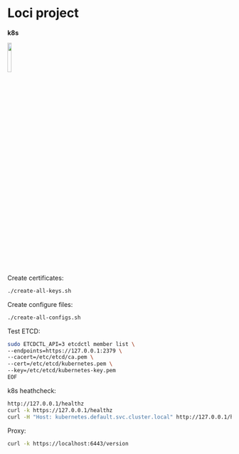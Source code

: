# Loci project
**k8s**
<div>
<img src="https://upload.wikimedia.org/wikipedia/commons/0/00/Kubernetes_%28container_engine%29.png" width=13%>
</div>

Create certificates:
```bash
./create-all-keys.sh
```

Create configure files:
```bash
./create-all-configs.sh
```

Test ETCD:
```bash
sudo ETCDCTL_API=3 etcdctl member list \
--endpoints=https://127.0.0.1:2379 \
--cacert=/etc/etcd/ca.pem \
--cert=/etc/etcd/kubernetes.pem \
--key=/etc/etcd/kubernetes-key.pem
EOF
```

k8s heathcheck:
```bash
http://127.0.0.1/healthz
curl -k https://127.0.0.1/healthz
curl -H "Host: kubernetes.default.svc.cluster.local" http://127.0.0.1/healthz
```
Proxy:
```bash
curl -k https://localhost:6443/version
```